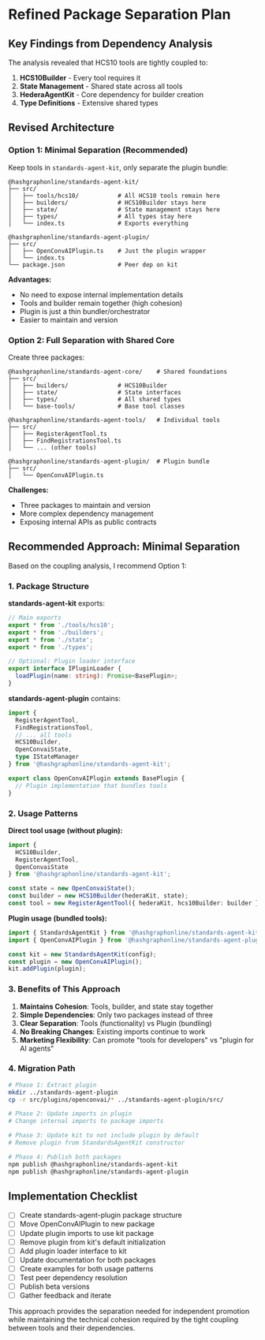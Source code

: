 # Refined Package Separation Plan

## Key Findings from Dependency Analysis

The analysis revealed that HCS10 tools are tightly coupled to:
1. **HCS10Builder** - Every tool requires it
2. **State Management** - Shared state across all tools
3. **HederaAgentKit** - Core dependency for builder creation
4. **Type Definitions** - Extensive shared types

## Revised Architecture

### Option 1: Minimal Separation (Recommended)

Keep tools in `standards-agent-kit`, only separate the plugin bundle:

```
@hashgraphonline/standards-agent-kit/
├── src/
│   ├── tools/hcs10/           # All HCS10 tools remain here
│   ├── builders/              # HCS10Builder stays here
│   ├── state/                 # State management stays here
│   ├── types/                 # All types stay here
│   └── index.ts               # Exports everything

@hashgraphonline/standards-agent-plugin/
├── src/
│   ├── OpenConvAIPlugin.ts    # Just the plugin wrapper
│   └── index.ts
└── package.json               # Peer dep on kit
```

**Advantages:**
- No need to expose internal implementation details
- Tools and builder remain together (high cohesion)
- Plugin is just a thin bundler/orchestrator
- Easier to maintain and version

### Option 2: Full Separation with Shared Core

Create three packages:

```
@hashgraphonline/standards-agent-core/    # Shared foundations
├── src/
│   ├── builders/              # HCS10Builder
│   ├── state/                 # State interfaces
│   ├── types/                 # All shared types
│   └── base-tools/            # Base tool classes

@hashgraphonline/standards-agent-tools/   # Individual tools
├── src/
│   ├── RegisterAgentTool.ts
│   ├── FindRegistrationsTool.ts
│   └── ... (other tools)

@hashgraphonline/standards-agent-plugin/  # Plugin bundle
├── src/
│   └── OpenConvAIPlugin.ts
```

**Challenges:**
- Three packages to maintain and version
- More complex dependency management
- Exposing internal APIs as public contracts

## Recommended Approach: Minimal Separation

Based on the coupling analysis, I recommend Option 1:

### 1. **Package Structure**

**standards-agent-kit** exports:
```typescript
// Main exports
export * from './tools/hcs10';
export * from './builders';
export * from './state';
export * from './types';

// Optional: Plugin loader interface
export interface IPluginLoader {
  loadPlugin(name: string): Promise<BasePlugin>;
}
```

**standards-agent-plugin** contains:
```typescript
import {
  RegisterAgentTool,
  FindRegistrationsTool,
  // ... all tools
  HCS10Builder,
  OpenConvaiState,
  type IStateManager
} from '@hashgraphonline/standards-agent-kit';

export class OpenConvAIPlugin extends BasePlugin {
  // Plugin implementation that bundles tools
}
```

### 2. **Usage Patterns**

**Direct tool usage (without plugin):**
```typescript
import { 
  HCS10Builder, 
  RegisterAgentTool,
  OpenConvaiState 
} from '@hashgraphonline/standards-agent-kit';

const state = new OpenConvaiState();
const builder = new HCS10Builder(hederaKit, state);
const tool = new RegisterAgentTool({ hederaKit, hcs10Builder: builder });
```

**Plugin usage (bundled tools):**
```typescript
import { StandardsAgentKit } from '@hashgraphonline/standards-agent-kit';
import { OpenConvAIPlugin } from '@hashgraphonline/standards-agent-plugin';

const kit = new StandardsAgentKit(config);
const plugin = new OpenConvAIPlugin();
kit.addPlugin(plugin);
```

### 3. **Benefits of This Approach**

1. **Maintains Cohesion**: Tools, builder, and state stay together
2. **Simple Dependencies**: Only two packages instead of three
3. **Clear Separation**: Tools (functionality) vs Plugin (bundling)
4. **No Breaking Changes**: Existing imports continue to work
5. **Marketing Flexibility**: Can promote "tools for developers" vs "plugin for AI agents"

### 4. **Migration Path**

```bash
# Phase 1: Extract plugin
mkdir ../standards-agent-plugin
cp -r src/plugins/openconvai/* ../standards-agent-plugin/src/

# Phase 2: Update imports in plugin
# Change internal imports to package imports

# Phase 3: Update kit to not include plugin by default
# Remove plugin from StandardsAgentKit constructor

# Phase 4: Publish both packages
npm publish @hashgraphonline/standards-agent-kit
npm publish @hashgraphonline/standards-agent-plugin
```

## Implementation Checklist

- [ ] Create standards-agent-plugin package structure
- [ ] Move OpenConvAIPlugin to new package
- [ ] Update plugin imports to use kit package
- [ ] Remove plugin from kit's default initialization
- [ ] Add plugin loader interface to kit
- [ ] Update documentation for both packages
- [ ] Create examples for both usage patterns
- [ ] Test peer dependency resolution
- [ ] Publish beta versions
- [ ] Gather feedback and iterate

This approach provides the separation needed for independent promotion while maintaining the technical cohesion required by the tight coupling between tools and their dependencies.